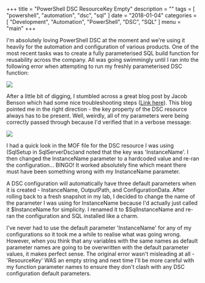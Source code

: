 +++
title = "PowerShell DSC ResourceKey Empty"
description = ""
tags = [
    "powershell",
    "automation",
    "dsc",
    "sql"
]
date = "2018-01-04"
categories = [
    "Development",
    "Automation",
    "PowerShell",
	"DSC",
	"SQL"
]
menu = "main"
+++

I'm absolutely loving PowerShell DSC at the moment and we're using it heavily for the automation and configuration of various products. One of the most recent tasks was to create a fully parameterised SQL build function for reusability across the company. All was going swimmingly until I ran into the following error when attempting to run my freshly parameterised DSC function: 

![](/initial_dsc_error.PNG)

After a little bit of digging, I stumbled across a great blog post by Jacob Benson which had some nice troubleshooting steps ([Link here](http://jacobbenson.com/?p=735#sthash.zRNaYRyN.dpbs)). This blog pointed me in the right direction - the key property of the DSC resource always has to be present. Well, weirdly, all of my parameters were being correctly passed through because I'd verified that in a verbose message:

![](/verified_parameters.PNG)

I had a quick look in the MOF file for the DSC resource I was using (SqlSetup in SqlServerDsc)and noted that the key was 'InstanceName'. I then changed the InstanceName parameter to a hardcoded value and re-ran the configuration... BINGO! It worked absolutely fine which meant there must have been something wrong with my InstanceName parameter. 

A DSC configuration will automatically have three default parameters when it is created - InstanceName, OutputPath, and ConfigurationData. After rolling back to a fresh snapshot in my lab, I decided to change the name of the parameter I was using for InstanceName because I'd actually just called it $InstanceName for simplicity. I renamed it to $SqlInstanceName and re-ran the configuration and SQL installed like a charm. 

I've never had to use the default parameter 'InstanceName' for any of my configurations so it took me a while to realise what was going wrong. However, when you think that any variables with the same names as default parameter names are going to be overwritten with the default parameter values, it makes perfect sense. The original error wasn't misleading at all - 'ResourceKey' WAS an empty string and next time I'll be more careful with my function parameter names to ensure they don't clash with any DSC configuration default parameters.

